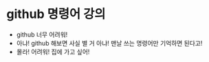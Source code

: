 # github 명령어 강의
* github 너무 어려워!
* 아냐! github 해보면 사실 별 거 아냐! 맨날 쓰는 명령어만 기억하면 된다고!
* 몰라! 어려워! 집에 가고 싶어!